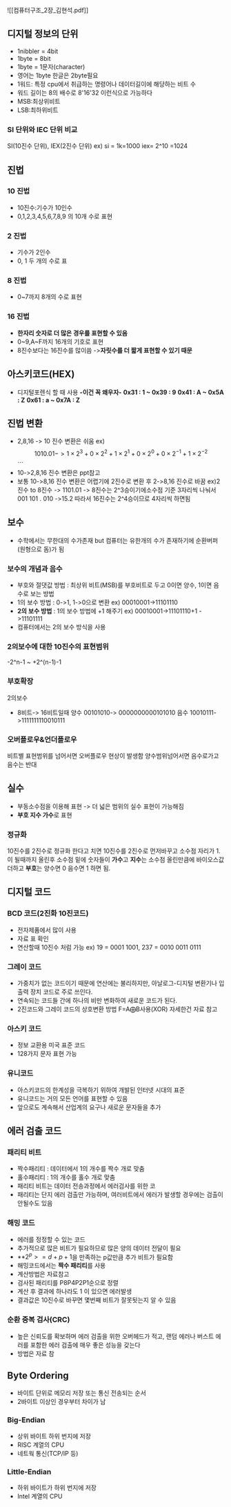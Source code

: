 ![[컴퓨터구조_2장_김현석.pdf]]
## 디지털 정보의 단위
- 1nibbler = 4bit
- 1byte = 8bit
- 1byte = 1문자(character)
- 영어는 1byte 한글은 2byte필요
- 1워드: 특정 cpu에서 취급하는 명령어나 데이터길이에 해당하는 비트 수
- 워드 길이는 8의 배수로 8'16'32 이런식으로 가능하다
- MSB:최상위비트
- LSB:최하위비트
### SI 단위와 IEC 단위 비교
SI(10진수 단위), IEX(2진수 단위)
ex) si = 1k=1000 iex= 2^10 =1024
## 진법
### 10 진법
- 10진수:기수가 10인수
- 0,1,2,3,4,5,6,7,8,9 의 10개 수로 표현
### 2 진법
- 기수가 2인수
- 0, 1 두 개의 수로 표
### 8 진법
- 0~7까지 8개의 수로 표현
### 16 진법
- **한자리 숫자로 더 많은 경우를 표현할 수 있음**
- 0~9,A~F까지 16개의 기호로 표현
- 8진수보다는 16진수를 많이씀 ->**자릿수를 더 짧게 표현할 수 있기 때문**
## 아스키코드(HEX)
- 디지털포렌식 할 때 사용
**-이건 꼭 왜우자-**
**0x31 : 1 ~ 0x39 : 9**
**0x41 : A ~ 0x5A : Z**
**0x61 : a ~ 0x7A : Z**
## 진법 변환
- 2,8,16 -> 10 진수 변환은 쉬움
ex) $$1010.01 -> 
1\times2^3+0\times2^2+1\times2^1+0\times2^0+0\times2^{-1}+1\times2^{-2}$$```
- 10->2,8,16 진수 변환은 ppt참고
- 보통 10->8,16 진수 변환은 어렵기에 2진수로 변환 후 2->8,16 진수로 바꿈
ex)2진수 to 8진수 -> 1101.01 -> 8진수는 2^3승이기에소수점 기준 3자리씩 나눠서 001 101 . 010 ->15.2
따라서 16진수는 2^4승이므로 4자리씩 하면됨
## 보수
- 수학에서는 무한대의 수가존재 but 컴퓨터는 유한개의 수가 존재하기에 순환버퍼(원형으로 돔)가 됨
### 보수의 개념과 음수
- 부호와 절댓값 방법 : 최상위 비트(MSB)를 부호비트로 두고 0이면 양수, 1이면 음수로 보는 방법
- 1의 보수 방법 : 0->1, 1->0으로 변환
ex) 00010001->11101110
- **2의 보수 방법** : 1의 보수 방법에 +1 해주기
ex) 00010001->11101110+1 ->11101111
- 컴퓨터에서는 2의 보수 방식을 사용
### 2의보수에 대한 10진수의 표현범위
-2^n-1 ~ +2^(n-1)-1 
### 부호확장
2의보수
- 8비트-> 16비트일때 양수 00101010-> 0000000000101010 음수 10010111->1111111110010111
### 오버플로우&언더플로우
비트별 표현범위를 넘어서면 오버플로우 현상이 발생함 양수범위넘어서면 음수로가고 음수는 반대
## 실수
- 부동소수점을 이용해 표현 -> 더 넓은 범위의 실수 표현이 가능해짐
- **부호 지수 가수**로 표현
### 정규화
10진수를 2진수로 정규화 한다고 치면 10진수를 2진수로 먼저바꾸고 소수점 자리가 1.이 될때까지 올린후 소수점 밑에 숫자들이 **가수**고 **지수**는 소수점 올린만큼에 바이오스값 더하고 **부호**는 양수면 0 음수면 1 하면 됨.
## 디지털 코드
### BCD 코드(2진화 10진코드)
- 전자제품에서 많이 사용
- 자료 표 확인
- 연산할때 10진수 처럼 가능
ex) 19 = 0001 1001, 237 = 0010 0011 0111
### 그레이 코드
- 가중치가 없는 코드이기 때문에 연산에는 불리하지만, 아날로그-디지털 변환기나 입출력 장치 코드로 주로 쓰인다.
- 연속되는 코드들 간에 하나의 비만 변화하여 새로운 코드가 된다.
- 2진코드와 그레이 코드의 상호변환 방법
F=A⨁B사용(XOR) 자세한건 자료 참고
### 아스키 코드
- 정보 교환용 미국 표준 코드
- 128가지 문자 표현 가능
### 유니코드
- 아스키코드의 한계성을 극복하기 위하여 개발된 인터넷 시대의 표준
- 유니코드는 거의 모든 언어를 표현할 수 있음
- 앞으로도 계속해서 산업계의 요구나 새로운 문자들을 추가
## 에러 검출 코드
### 패리티 비트
- 짝수패리티 : 데이터에서 1의 개수를 짝수 개로 맞춤
- 홀수패리티 : 1의 개수를 홀수 개로 맞춤
- 패리티 비트는 데이터 전송과정에서 에러검사를 위한 코
- 패리티는 단지 에러 검출만 가능하며, 여러비트에서 에러가 발생할 경우에는 검출이 안될수도 있음
### 해밍 코드
- 에러를 정정할 수 있는 코드
- 추가적으로 많은 비트가 필요하므로 많은 양의 데이터 전달이 필요
- **$2^p>=d+p+1$을 만족하는 p값만큼 추가 비트가 필요함
- 해밍코드에서는 **짝수 패리티**를 사용
- 계산방법은 자료참고
- 검사된 패리티를 P8P4P2P1순으로 정렬
- 계산 후 결과에 하나라도 1 이 있으면 에러발생
- 결과값은 10진수로 바꾸면 몇번째 비트가 잘못됫는지 알 수 있음
### 순환 중복 검사(CRC)
- 높은 신뢰도를 확보하며 에러 검출을 위한 오버헤드가 적고, 랜덤 에러나 버스트 에러를 포함한 에러 검출에 매우 좋은 성능을 갖는다
- 방법은 자료 참
## Byte Ordering
- 바이트 단위로 메모리 저장 또는 통신 전송되는 순서 
- 2바이트 이상인 경우부터 차이가 남
### Big-Endian
- 상위 바이트 하위 번지에 저장
- RISC 계열의 CPU
- 네트웍 통신(TCP/IP 등)
### Little-Endian
- 하위 바이트가 하위 번지에 저장
- Intel 계열의 CPU

